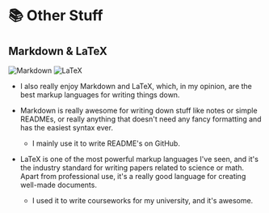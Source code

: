 # 📚 Other Stuff

## Markdown & LaTeX

![Markdown](https://img.shields.io/badge/markdown-%23000000.svg?style=for-the-badge&logo=markdown&logoColor=white)
![LaTeX](https://img.shields.io/badge/latex-%23008080.svg?style=for-the-badge&logo=latex&logoColor=white)

- I also really enjoy Markdown and LaTeX, which, in my opinion, are the best markup languages for writing things down.

- Markdown is really awesome for writing down stuff like notes or simple READMEs, or really anything that doesn't need any fancy formatting and has the easiest syntax ever.
  - I mainly use it to write README's on GitHub.

- LaTeX is one of the most powerful markup languages I've seen, and it's the industry standard for writing papers related to science or math. Apart from professional use, it's a really good language for creating well-made documents.
  - I used it to write courseworks for my university, and it's awesome.
